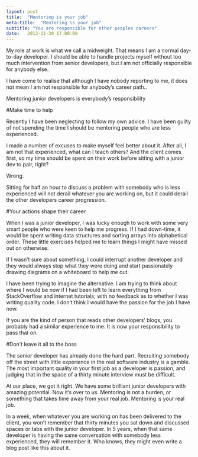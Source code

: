 ```yaml
---
layout: post
title:  "Mentoring is your job"
meta-title:  "Mentoring is your job"
subtitle: "You are responsible for other peoples careers"
date:   2013-11-30 17:00:00
---
```


My role at work is what we call a midweight. That means I am a normal day-to-day developer. I should be able to handle projects myself without too much intervention from senior developers, but I am not officially responsible for anybody else.

I have come to realise that although I have nobody reporting to me, it does not mean I am not responsible for anybody’s career path..

Mentoring junior developers is everybody’s responsibility


#Make time to help

Recently I have been neglecting to follow my own advice. I have been guilty of not spending the time I should be mentoring people who are less experienced.

I made a number of excuses to make myself feel better about it. After all, I am not that experienced, what can I teach others? And the client comes first, so my time should be spent on their work before sitting with a junior dev to pair, right?

Wrong.

Sitting for half an hour to discuss a problem with somebody who is less experienced will not derail whatever you are working on, but it could derail the other developers career progression.


#Your actions shape their career

When I was a junior developer, I was lucky enough to work with some very smart people who were keen to help me progress. If I had down-time, it would be spent writing data structures and sorting arrays into alphabetical order. These little exercises helped me to learn things I might have missed out on otherwise.

If I wasn’t sure about something, I could interrupt another developer and they would always stop what they were doing and start passionately drawing diagrams on a whiteboard to help me out.

I have been trying to imagine the alternative. I am trying to think about where I would be now if I had been left to learn everything from StackOverflow and internet tutorials; with no feedback as to whether I was writing quality code. I don’t think I would have the passion for the job I have now.

If you are the kind of person that reads other developers’ blogs, you probably had a similar experience to me. It is now your responsibility to pass that on.


#Don’t leave it all to the boss

The senior developer has already done the hard part. Recruiting somebody off the street with little experience in the real software industry is a gamble. The most important quality in your first job as a developer is passion, and judging that in the space of a thirty minute interview must be difficult.

At our place, we got it right. We have some brilliant junior developers with amazing potential. Now it’s over to us. Mentoring is not a burden, or something that takes time away from your real job. Mentoring is your real job.


In a week, when whatever you are working on has been delivered to the client, you won’t remember that thirty minutes you sat down and discussed spaces or tabs with the junior developer. In 5 years, when that same developer is having the same conversation with somebody less experienced, they will remember it. Who knows, they might even write a blog post like this about it.
